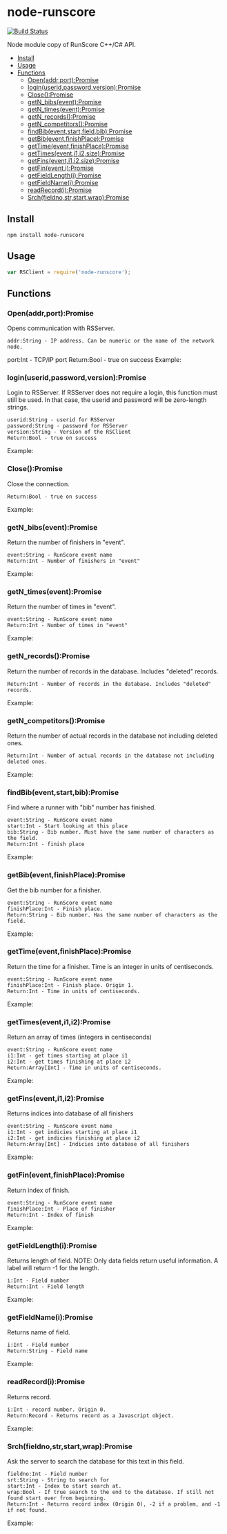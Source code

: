 # node-runscore
[![Build Status](https://travis-ci.org/quinnmcphail/node-runscore.svg?branch=master)](https://travis-ci.org/quinnmcphail/node-runscore)

Node module copy of RunScore C++/C# API.

- [Install](#install)
- [Usage](#usage)
- [Functions](#functions)
  - [Open(addr,port):Promise](#openaddrportpromise)
  - [login(userid,password,version):Promise](#loginuseridpasswordversionpromise)
  - [Close():Promise](#closepromise)
  - [getN_bibs(event):Promise](#getn_bibseventpromise)
  - [getN_times(event):Promise](#getn_timeseventpromise)
  - [getN_records():Promise](#getn_recordspromise)
  - [getN_competitors():Promise](#getn_competitorspromise)
  - [findBib(event,start,field,bib):Promise](#findbibeventstartfieldbibpromise)
  - [getBib(event,finishPlace):Promise](#getbibeventfinishplacepromise)
  - [getTime(event,finishPlace):Promise](#gettimeeventfinishplacepromise)
  - [getTimes(event,i1,i2,size):Promise](#gettimeseventi1i2sizepromise)
  - [getFins(event,i1,i2,size):Promise](#getfinseventi1i2sizepromise)
  - [getFin(event,i):Promise](#getfineventipromise)
  - [getFieldLength(i):Promise](#getfieldlengthipromise)
  - [getFieldName(i):Promise](#getfieldnameipromise)
  - [readRecord(i):Promise](#readrecordipromise)
  - [Srch(fieldno,str,start,wrap):Promise](#srchfieldnostrstartwrappromise)

## Install
	npm install node-runscore
## Usage
```javascript
var RSClient = require('node-runscore');
```
## Functions
### Open(addr,port):Promise
Opens communication with RSServer.

	addr:String - IP address. Can be numeric or the name of the network node.
  port:Int - TCP/IP port
  Return:Bool - true on success
Example:
<!-- ```javascript
var RSClient = require('node-runscore');

RSClient.Open('127.0.0.1',56789).then(function(result){
    if(result){
			console.log('Connected!');
		}
}).catch(function(err){
    console.log(err);
});
``` -->
### login(userid,password,version):Promise
Login to RSServer. If RSServer does not require a login, this function must still be used. In that case, the userid and password will be zero-length strings.

	userid:String - userid for RSServer
	password:String - password for RSServer
	version:String - Version of the RSClient
	Return:Bool - true on success
Example:
<!-- ```javascript
var RSClient = require('node-runscore');

RSClient.login('','','8.2.3.0');.then(function(result){
    console.log(result);
}).catch(function(err){
    console.log(err);
});
``` -->

### Close():Promise
Close the connection.

	Return:Bool - true on success
Example:
<!-- ```javascript
var RSClient = require('node-runscore');

RSClient.Close().then(function(result){
    console.log(result);
}).catch(function(err){
    console.log(err);
});
``` -->

### getN_bibs(event):Promise
Return the number of finishers in "event".

	event:String - RunScore event name
	Return:Int - Number of finishers in "event"
Example:
<!-- ```javascript
Coming Soon.
``` -->

### getN_times(event):Promise
Return the number of times in "event".

	event:String - RunScore event name
	Return:Int - Number of times in "event"
Example:
<!-- ```javascript
Coming Soon.
``` -->

### getN_records():Promise
Return the number of records in the database. Includes "deleted" records.

	Return:Int - Number of records in the database. Includes "deleted" records.
Example:
<!-- ```javascript
Coming Soon.
``` -->

### getN_competitors():Promise
Return the number of actual records in the database not including deleted ones.

	Return:Int - Number of actual records in the database not including deleted ones.
Example:
<!-- ```javascript
Coming Soon.
``` -->

### findBib(event,start,bib):Promise
Find where a runner with "bib" number has finished.

	event:String - RunScore event name
	start:Int - Start looking at this place
	bib:String - Bib number. Must have the same number of characters as the field.
	Return:Int - finish place
Example:
<!-- ```javascript
Coming Soon.
``` -->

### getBib(event,finishPlace):Promise
Get the bib number for a finisher.

	event:String - RunScore event name
	finishPlace:Int - Finish place.
	Return:String - Bib number. Has the same number of characters as the field.
Example:
<!-- ```javascript
Coming Soon.
``` -->

### getTime(event,finishPlace):Promise
Return the time for a finisher. Time is an integer in units of centiseconds.

	event:String - RunScore event name
	finishPlace:Int - Finish place. Origin 1.
	Return:Int - Time in units of centiseconds.
Example:
<!-- ```javascript
Coming Soon.
``` -->

### getTimes(event,i1,i2):Promise
Return an array of times (integers in centiseconds)

	event:String - RunScore event name
	i1:Int - get times starting at place i1
	i2:Int - get times finishing at place i2
	Return:Array[Int] - Time in units of centiseconds.
Example:
<!-- ```javascript
Coming Soon.
``` -->

### getFins(event,i1,i2):Promise
Returns indices into database of all finishers

	event:String - RunScore event name
	i1:Int - get indicies starting at place i1
	i2:Int - get indicies finishing at place i2
	Return:Array[Int] - Indicies into database of all finishers
Example:
<!-- ```javascript
Coming Soon.
``` -->

### getFin(event,finishPlace):Promise
Return index of finish.

	event:String - RunScore event name
	finishPlace:Int - Place of finisher
	Return:Int - Index of finish
Example:
<!-- ```javascript
Coming Soon.
``` -->

### getFieldLength(i):Promise
Returns length of field. NOTE: Only data fields return useful information. A label will return -1 for the length.

	i:Int - Field number
	Return:Int - Field length
Example:
<!-- ```javascript
Coming Soon.
``` -->

### getFieldName(i):Promise
Returns name of field.

	i:Int - Field number
	Return:String - Field name
Example:
<!-- ```javascript
Coming Soon.
``` -->

### readRecord(i):Promise
Returns record.

	i:Int - record number. Origin 0.
	Return:Record - Returns record as a Javascript object.
Example:
<!-- ```javascript
Coming Soon.
``` -->

### Srch(fieldno,str,start,wrap):Promise
Ask the server to search the database for this text in this field.

	fieldno:Int - Field number
	srt:String - String to search for
	start:Int - Index to start search at.
	wrap:Bool - If true search to the end to the database. If still not found start over from beginning.
	Return:Int - Returns record index (Origin 0), -2 if a problem, and -1 if not found.
Example:
<!-- ```javascript
Coming Soon.
``` -->
